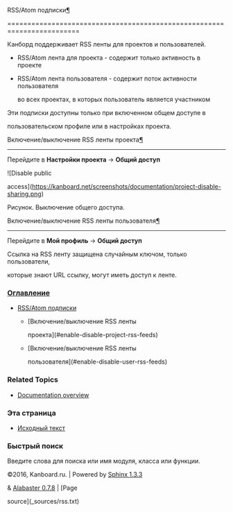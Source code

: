 RSS/Atom подписки[¶](#rss-atom-subscriptions "Ссылка на этот заголовок")

========================================================================



Канборд поддерживает RSS ленты для проектов и пользователей.



-   RSS/Atom лента для проекта - содержит только активность в проекте



-   RSS/Atom лента пользователя - содержит поток активности пользователя

    во всех проектах, в которых пользователь является участником



Эти подписки доступны только при включенном общем доступе в

пользовательском профиле или в настройках проекта.



Включение/выключение RSS ленты проекта[¶](#enable-disable-project-rss-feeds "Ссылка на этот заголовок")

-------------------------------------------------------------------------------------------------------



Перейдите в **Настройки проекта** -\> **Общий доступ**



![Disable public

access](https://kanboard.net/screenshots/documentation/project-disable-sharing.png)



Рисунок. Выключение общего доступа.



Включение/выключение RSS ленты пользователя[¶](#enable-disable-user-rss-feeds "Ссылка на этот заголовок")

---------------------------------------------------------------------------------------------------------



Перейдите в **Мой профиль** -\> **Общий доступ**



Ссылка на RSS ленту защищена случайным ключом, только пользователи,

которые знают URL ссылку, могут иметь доступ к ленте.



### [Оглавление](index.markdown)



-   [RSS/Atom подписки](#)

    -   [Включение/выключение RSS ленты

        проекта](#enable-disable-project-rss-feeds)

    -   [Включение/выключение RSS ленты

        пользователя](#enable-disable-user-rss-feeds)



### Related Topics



-   [Documentation overview](index.markdown)



### Эта страница



-   [Исходный текст](_sources/rss.txt)



### Быстрый поиск



Введите слова для поиска или имя модуля, класса или функции.



©2016, Kanboard.ru. | Powered by [Sphinx 1.3.3](http://sphinx-doc.org/)

& [Alabaster 0.7.8](https://github.com/bitprophet/alabaster) | [Page

source](_sources/rss.txt)

